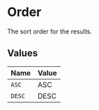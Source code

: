 # Order

The sort order for the results.


## Values

| Name   | Value  |
| ------ | ------ |
| `ASC`  | ASC    |
| `DESC` | DESC   |